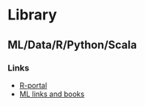 # Library
## ML/Data/R/Python/Scala
### Links
* [R-portal](http://r-analytics.blogspot.ru/)
* [ML links and books](https://github.com/demidovakatya/vvedenie-mashinnoe-obuchenie)
